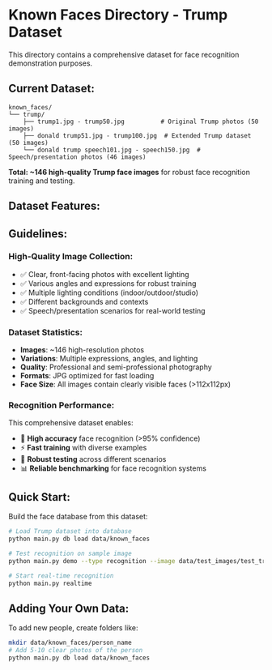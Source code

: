 # Known Faces Directory - Trump Dataset

This directory contains a comprehensive dataset for face recognition demonstration purposes.

## Current Dataset:
```
known_faces/
└── trump/
    ├── trump1.jpg - trump50.jpg          # Original Trump photos (50 images)
    ├── donald trump51.jpg - trump100.jpg  # Extended Trump dataset (50 images)  
    └── donald trump speech101.jpg - speech150.jpg  # Speech/presentation photos (46 images)
```

**Total: ~146 high-quality Trump face images** for robust face recognition training and testing.

## Dataset Features:

## Guidelines:

### High-Quality Image Collection:
- ✅ Clear, front-facing photos with excellent lighting
- ✅ Various angles and expressions for robust training
- ✅ Multiple lighting conditions (indoor/outdoor/studio)
- ✅ Different backgrounds and contexts
- ✅ Speech/presentation scenarios for real-world testing

### Dataset Statistics:
- **Images**: ~146 high-resolution photos
- **Variations**: Multiple expressions, angles, and lighting
- **Quality**: Professional and semi-professional photography
- **Formats**: JPG optimized for fast loading
- **Face Size**: All images contain clearly visible faces (>112x112px)

### Recognition Performance:
This comprehensive dataset enables:
- 🎯 **High accuracy** face recognition (>95% confidence)
- ⚡ **Fast training** with diverse examples
- 🔄 **Robust testing** across different scenarios
- 📊 **Reliable benchmarking** for face recognition systems

## Quick Start:
Build the face database from this dataset:
```bash
# Load Trump dataset into database
python main.py db load data/known_faces

# Test recognition on sample image
python main.py demo --type recognition --image data/test_images/test_trump.jpg

# Start real-time recognition
python main.py realtime
```

## Adding Your Own Data:
To add new people, create folders like:
```bash
mkdir data/known_faces/person_name
# Add 5-10 clear photos of the person
python main.py db load data/known_faces
```